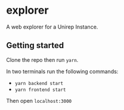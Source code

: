 # explorer

A web explorer for a Unirep Instance.

## Getting started

Clone the repo then run `yarn`.

In two terminals run the following commands:

- `yarn backend start`
- `yarn frontend start`

Then open `localhost:3000`
